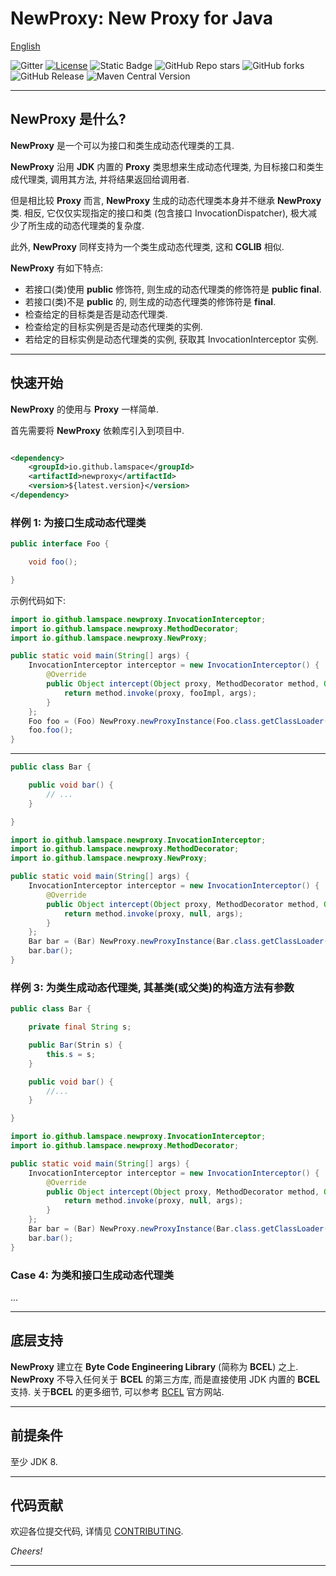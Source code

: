 # NewProxy: New Proxy for Java

[English](./README.md)

![Gitter](https://img.shields.io/gitter/room/lamspace/newproxy)
[![License](https://img.shields.io/badge/license-Apache%202-4EB1BA.svg)](https://www.apache.org/licenses/LICENSE-2.0.html)
![Static Badge](https://img.shields.io/badge/NewProxy-New%20Proxy%20for%20Java-color=red)
![GitHub Repo stars](https://img.shields.io/github/stars/lamspace/newproxy)
![GitHub forks](https://img.shields.io/github/forks/lamspace/newproxy)
![GitHub Release](https://img.shields.io/github/v/release/lamspace/newproxy)
![Maven Central Version](https://img.shields.io/maven-central/v/io.github.lamspace/newproxy)

---

## NewProxy 是什么?

**NewProxy** 是一个可以为接口和类生成动态代理类的工具.

**NewProxy** 沿用 **JDK** 内置的 **Proxy** 类思想来生成动态代理类, 为目标接口和类生成代理类, 调用其方法, 并将结果返回给调用者.

但是相比较 **Proxy** 而言, **NewProxy** 生成的动态代理类本身并不继承 **NewProxy** 类. 相反, 它仅仅实现指定的接口和类
(包含接口 InvocationDispatcher), 极大减少了所生成的动态代理类的复杂度.

此外, **NewProxy** 同样支持为一个类生成动态代理类, 这和 **CGLIB** 相似.

**NewProxy** 有如下特点:

* 若接口(类)使用 **public** 修饰符, 则生成的动态代理类的修饰符是 **public final**.
* 若接口(类)不是 **public** 的, 则生成的动态代理类的修饰符是 **final**.
* 检查给定的目标类是否是动态代理类.
* 检查给定的目标实例是否是动态代理类的实例.
* 若给定的目标实例是动态代理类的实例, 获取其 InvocationInterceptor 实例.

---

## 快速开始

**NewProxy** 的使用与 **Proxy** 一样简单.

首先需要将 **NewProxy** 依赖库引入到项目中.

```xml

<dependency>
    <groupId>io.github.lamspace</groupId>
    <artifactId>newproxy</artifactId>
    <version>${latest.version}</version>
</dependency>
```

### 样例 1: 为接口生成动态代理类

```java
public interface Foo {

    void foo();

}
```

示例代码如下:

```java
import io.github.lamspace.newproxy.InvocationInterceptor;
import io.github.lamspace.newproxy.MethodDecorator;
import io.github.lamspace.newproxy.NewProxy;

public static void main(String[] args) {
    InvocationInterceptor interceptor = new InvocationInterceptor() {
        @Override
        public Object intercept(Object proxy, MethodDecorator method, Object[] args) {
            return method.invoke(proxy, fooImpl, args);
        }
    };
    Foo foo = (Foo) NewProxy.newProxyInstance(Foo.class.getClassLoader(), interceptor, null, null, Foo.class);
    foo.foo();
}
```

---


```java
public class Bar {

    public void bar() {
        // ...
    }

}
```

```java
import io.github.lamspace.newproxy.InvocationInterceptor;
import io.github.lamspace.newproxy.MethodDecorator;
import io.github.lamspace.newproxy.NewProxy;

public static void main(String[] args) {
    InvocationInterceptor interceptor = new InvocationInterceptor() {
        @Override
        public Object intercept(Object proxy, MethodDecorator method, Object[] args) throws Throwable {
            return method.invoke(proxy, null, args);
        }
    };
    Bar bar = (Bar) NewProxy.newProxyInstance(Bar.class.getClassLoader(), interceptor, null, null, Bar.class);
    bar.bar();
}
```

### 样例 3: 为类生成动态代理类, 其基类(或父类)的构造方法有参数

```java
public class Bar {

    private final String s;

    public Bar(Strin s) {
        this.s = s;
    }

    public void bar() {
        //...
    }

}
```

```java
import io.github.lamspace.newproxy.InvocationInterceptor;
import io.github.lamspace.newproxy.MethodDecorator;

public static void main(String[] args) {
    InvocationInterceptor interceptor = new InvocationInterceptor() {
        @Override
        public Object intercept(Object proxy, MethodDecorator method, Object[] args) throws Throwable {
            return method.invoke(proxy, null, args);
        }
    };
    Bar bar = (Bar) NewProxy.newProxyInstance(Bar.class.getClassLoader(), interceptor, new Class<?>[]{String.class}, new Object[]{"Hello World!"}, Bar.class);
    bar.bar();
}
```

### Case 4: 为类和接口生成动态代理类

...

---

## 底层支持

**NewProxy** 建立在 **Byte Code Engineering Library** (简称为 **BCEL**) 之上. **NewProxy** 不导入任何关于 **BCEL**
的第三方库, 而是直接使用 JDK 内置的 **BCEL** 支持. 关于**BCEL** 的更多细节, 可以参考
[BCEL](https://commons.apache.org/proper/commons-bcel/) 官方网站.

---

## 前提条件

至少 JDK 8.

---

## 代码贡献

欢迎各位提交代码, 详情见 [CONTRIBUTING](./CONTRIBUTING.md).

*Cheers!*

---
